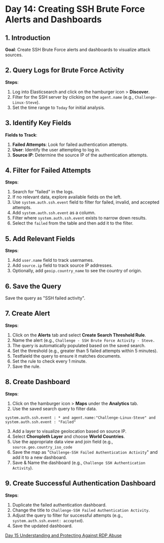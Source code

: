 
# Day 14: Creating SSH Brute Force Alerts and Dashboards

## 1. Introduction

**Goal**: Create SSH Brute Force alerts and dashboards to visualize attack sources.

## 2. Query Logs for Brute Force Activity

**Steps**:

1. Log into Elasticsearch and click on the hamburger icon > **Discover**.
2. Filter for the SSH server by clicking on the `agent.name` (e.g., `Challenge-Linux-Steve`).
3. Set the time range to `Today` for initial analysis.

## 3. Identify Key Fields

**Fields to Track**:

1. **Failed Attempts**: Look for failed authentication attempts.
2. **User**: Identify the user attempting to log in.
3. **Source IP**: Determine the source IP of the authentication attempts.

## 4. Filter for Failed Attempts

**Steps**:

1. Search for "failed" in the logs.
2. If no relevant data, explore available fields on the left.
3. Use `system.auth.ssh.event` field to filter for failed, invalid, and accepted attempts.
4. Add `system.auth.ssh.event` as a column.
5. Filter where `system.auth.ssh.event` exists to narrow down results.
6. Select the `failed` from the table and then add it to the filter.

## 5. Add Relevant Fields

**Steps**:

1. Add `user.name` field to track usernames.
2. Add `source.ip` field to track source IP addresses.
3. Optionally, add `geoip.country_name` to see the country of origin.

## 6. Save the Query

Save the query as "SSH failed activity".

## 7. Create Alert

**Steps**:

1. Click on the **Alerts** tab and select **Create Search Threshold Rule**.
2. Name the alert (e.g., `Challenge - SSH Brute Force Activity - Steve.`
3. The query is automatically populated based on the saved search.
4. Set the threshold (e.g., greater than 5 failed attempts within 5 minutes).
5. Testfaield the query to ensure it matches documents.
6. Set the rule to check every 1 minute.
7. Save the rule.

## 8. Create Dashboard

**Steps**:

1. Click on the hamburger icon > **Maps** under the **Analytics** tab.
2. Use the saved search query to filter data. 

```
system.auth.ssh.event : * and agent.name:"Challenge-Linux-Steve" and system.auth.ssh.event : "Failed"
```

3. Add a layer to visualize geolocation based on source IP.
4. Select **Choropleth Layer** and choose **World Countries**.
5. Use the appropriate data view and join field (e.g., `source.geo.country_iso_code`
6. Save the map as "`Challenge-SSH Failed Authentication Activity`" and add it to a new dashboard.
7. Save & Name the dashboard (e.g., `Challenge SSH Authentication Activity`).

## 9. Create Successful Authentication Dashboard

**Steps**:

1. Duplicate the failed authentication dashboard.
2. Change the title to `Challenge-SSH Failed Authentication Activity`.
3. Adjust the query to filter for successful attempts (e.g., `system.auth.ssh.event: accepted`).
4. Save the updated dashboard.

[Day 15 Understanding and Protecting Against RDP Abuse](Day%2015%20Understanding%20and%20Protecting%20Against%20RDP%20Abuse.md)